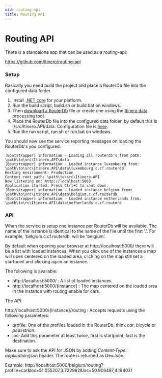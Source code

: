 ```yaml
---
uid: routing-api
title: Routing API
---
```


# Routing API

There is a standalone app that can be used as a routing-api:

https://github.com/itinero/routing-api

### Setup

Basically you need build the project and place a RouterDb file into the configured data folder.

1. Install [.NET core](https://www.microsoft.com/net/core) for your platform.
1. Run the build script, build.sh or build.bat on windows.
1. Then [download a RouterDb](http://files.itinero.tech/data/itinero/routerdbs/planet/europe/) file or create one using the [Itinero data processing tool](https://github.com/itinero/idp).
1. Place the RouterDb file into the configured data folder, by default this is ./src/Itinero.API/data. Configuration file is [here](https://github.com/itinero/routing-api/blob/develop/src/Itinero.API/appsettings.json).
1. Run the run script, run.sh or run.bat on windows.

You should new see the service reporting messages on loading the RouterDb's you configured:

```
[Bootstrapper] information - Loading all routerdb's from path: \path\to\src\Itinero.API\data
[Bootstrapper] information - Loaded instance luxembourg from: \path\to\src\Itinero.API\data\luxembourg.c.cf.routerdb
Hosting environment: Production
Content root path: \path\to\src\Itinero.API
Now listening on: http://localhost:5000
Application started. Press Ctrl+C to shut down.
[Bootstrapper] information - Loaded instance belgium from: \path\to\src\Itinero.API\data\belgium.c.cf.routerdb
[Bootstrapper] information - Loaded instance netherlands from: \path\to\rc\Itinero.API\data\netherlands.c.cf.routerd
```

### API

When the service is setup one instance per RouterDb will be available. The name of the instance is identical to the name of the file until the first '.'. For example, 'belgium.c.cf.routerdb' will be 'belgium'.

By default when opening your browser at http://localhost:5000/ there will be a list with loaded instances. When you click one of the instances a map will open centered on the loaded area, clicking on the map still set a startpoint and clicking again an instance.

The following is available:

- http://localhost:5000/ : A list of loaded instances.
- http://localhost:5000/{instance} : The map centered on the loaded area in the instance with routing enable for cars.

The API:

http://localhost:5000/{instance}/routing : Accepts requests using the following parameters:
- profile: One of the profiles loaded in the RouterDb, think _car_, _bicycle_ or _pedestrian_.
- loc: Add this parameter at least twice, first is startpoint, last is the destination.

Make sure to ask the API for JSON by adding _Content-Type: application/json_ header. The route is returned as GeoJson.

Example: http://localhost:5000/belgium/routing?profile=car&loc=51.055207,3.722992&loc=50.906497,4.194031